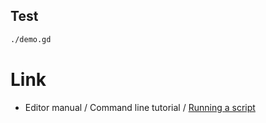 

## Test

``` sh
./demo.gd
```

# Link

* Editor manual / Command line tutorial / [Running a script](https://docs.godotengine.org/en/stable/tutorials/editor/command_line_tutorial.html#running-a-script)
